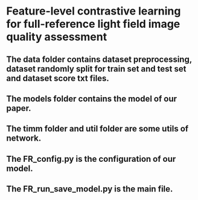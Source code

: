 # Feature-level contrastive learning for full-reference light field image quality assessment
## The data folder contains dataset preprocessing, dataset randomly split for train set and test set and dataset score txt files.
## The models folder contains the model of our paper.
## The timm folder and util folder are some utils of network.
## The FR_config.py is the configuration of our model.
## The FR_run_save_model.py is the main file.
